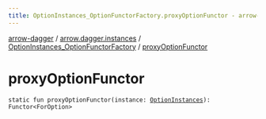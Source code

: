 ```yaml
---
title: OptionInstances_OptionFunctorFactory.proxyOptionFunctor - arrow-dagger
---
```


[arrow-dagger](../../index.html) / [arrow.dagger.instances](../index.html) / [OptionInstances_OptionFunctorFactory](index.html) / [proxyOptionFunctor](./proxy-option-functor.html)

# proxyOptionFunctor

`static fun proxyOptionFunctor(instance: `[`OptionInstances`](../-option-instances/index.html)`): Functor<ForOption>`